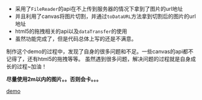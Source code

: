 


- 采用了`FileReader`的api在不上传到服务器的情况下拿到了图片的url地址
- 并且利用了canvas将图片切割，并通过`toDataURL`方法拿到切割后的图片的url地址
- html5的拖拽相关的api以及`dataTransfer`的使用
- 虽然功能完成了，但是代码总体上写的还是不满意。

制作这个demo的过程中，发现了自身的很多问题和不足。一些canvas的api都不记得了，还有html5的拖拽等等。
虽然遇到很多问题，解决问题的过程就是自身成长的过程~加油！



**尽量使用2m以内的图片。。否则会卡。。。**

<a href="puzzle.html">demo</a>
